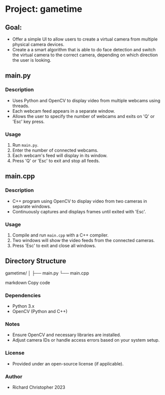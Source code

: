 # Project: gametime

## Goal:
 - Offer a simple UI to allow users to create a virtual camera from multiple physical camera devices.
 - Create a a smart algorithm that is able to do face detection and switch the virtual camera to the correct camera, depending on which direction the user is looking.

## main.py

### Description
- Uses Python and OpenCV to display video from multiple webcams using threads.
- Each webcam feed appears in a separate window.
- Allows the user to specify the number of webcams and exits on 'Q' or 'Esc' key press.

### Usage
1. Run `main.py`.
2. Enter the number of connected webcams.
3. Each webcam's feed will display in its window.
4. Press 'Q' or 'Esc' to exit and stop all feeds.

## main.cpp

### Description
- C++ program using OpenCV to display video from two cameras in separate windows.
- Continuously captures and displays frames until exited with 'Esc'.

### Usage
1. Compile and run `main.cpp` with a C++ compiler.
2. Two windows will show the video feeds from the connected cameras.
3. Press 'Esc' to exit and close all windows.

## Directory Structure
gametime/
│
├── main.py
└── main.cpp

markdown
Copy code

### Dependencies
- Python 3.x
- OpenCV (Python and C++)

### Notes
- Ensure OpenCV and necessary libraries are installed.
- Adjust camera IDs or handle access errors based on your system setup.

### License
- Provided under an open-source license (if applicable).

### Author
- Richard Christopher 2023